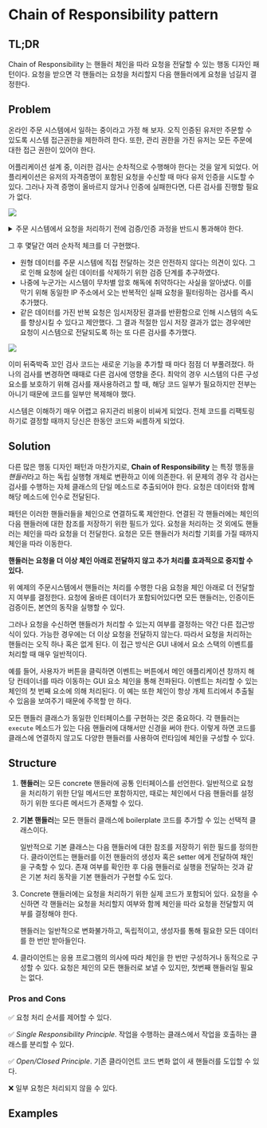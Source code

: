# Chain of Responsibility pattern

## TL;DR
Chain of Responsibility 는 핸들러 체인을 따라 요청을 전달할 수 있는 행동 디자인 패턴이다. 요청을 받으면 각 핸들러는 요청을 처리할지 다음 핸들러에게 요청을 넘길지 결정한다.

## Problem
온라인 주문 시스템에서 일하는 중이라고 가정 해 보자. 오직 인증된 유저만 주문할 수 있도록 시스템 접근권한을 제한하려 한다. 또한, 관리 권한을 가진 유저는 모든 주문에 대한 접근 권한이 있어야 한다.

어플리케이션 설계 중, 이러한 검사는 순차적으로 수행해야 한다는 것을 알게 되었다. 어플리케이션은 유저의 자격증명이 포함된 요청을 수신할 때 마다 유저 인증을 시도할 수 있다. 그러나 자격 증명이 올바르지 않거나 인증에 실패한다면, 다른 검사를 진행할 필요가 없다.

[![](https://mermaid.ink/img/pako:eNpNzzsOwjAMANCrWJ5aQS_QAYnfhkCCCTUMpjEQQRJInaFQ7k7KR8KTbT3L9gNrrxlLPAa6nmCxVg5SjKs13yI3soOiGMEky8ZRTuzE1CTGOxhA3_DB3N91nn_mJj3vttx0MK1WQXMw7gibthG2u3-y9B3MsgOVByr25HIcouVgyeh0y6OXCtNCywrLlGoKZ4XKPZOLV03Cc23EB0zzl4aHSFH8pnU1lhIi_9DMUPrLftXzBUqHTdE)](https://mermaid.live/edit#pako:eNpNzzsOwjAMANCrWJ5aQS_QAYnfhkCCCTUMpjEQQRJInaFQ7k7KR8KTbT3L9gNrrxlLPAa6nmCxVg5SjKs13yI3soOiGMEky8ZRTuzE1CTGOxhA3_DB3N91nn_mJj3vttx0MK1WQXMw7gibthG2u3-y9B3MsgOVByr25HIcouVgyeh0y6OXCtNCywrLlGoKZ4XKPZOLV03Cc23EB0zzl4aHSFH8pnU1lhIi_9DMUPrLftXzBUqHTdE)

<details><summary>주문 시스템에서 요청을 처리하기 전에 검증/인증 과정을 반드시 통과해야 한다.</summary>
<p>

``` Mermaid
graph LR;
    A[Request] --> B((Authentication + Authorization))
    B -->|Yes| C[Ordering System]
    B -->|No| D(fa:fa-ban)
```

</p></details>

그 후 몇달간 여러 순차적 체크를 더 구현했다.
- 원형 데이터를 주문 시스템에 직접 전달하는 것은 안전하지 않다는 의견이 있다. 그로 인해 요청에 실린 데이터를 삭제하기 위한 검증 단계를 추구하였다.
- 나중에 누군가는 시스템이 무차별 암호 해독에 취약하다는 사실을 알아냈다. 이를 막기 위해 동일한 IP 주소에서 오는 반복적인 실패 요청을 필터링하는 검사를 즉시 추가했다.
- 같은 데이터를 가진 반복 요청은 임시저장된 결과를 반환함으로 인해 시스템의 속도를 향상시킬 수 있다고 제안했다. 그 결과 적절한 임시 저장 결과가 없는 경우에만 요청이 시스템으로 전달되도록 하는 또 다른 검사를 추가했다.

[![](https://mermaid.ink/img/pako:eNpNj80KwjAQhF8l7KlF2weoIPh3EwUFQYyHtdnaoEk0TQ5qfXe3aME9zSzfDrMvKJ0iKODs8VaL5WYkreCZHDZ0j9SEo8iysZgmySSGmmzQJQbtrBiIbuG8fvZ-h1etejPDstb2zCrP8zT9hk67rHZPTStmh7VX5Dtk-2gCmeM_snKtmCcVFhVmJ7QpDMGQN6gVN311pARuY0hCwVKhv0iQ9s1cvHEHWigdnAe-vzY0BIzBbR-2hCL4SD0018hfmx_1_gBEvFaP)](https://mermaid.live/edit#pako:eNpNj80KwjAQhF8l7KlF2weoIPh3EwUFQYyHtdnaoEk0TQ5qfXe3aME9zSzfDrMvKJ0iKODs8VaL5WYkreCZHDZ0j9SEo8iysZgmySSGmmzQJQbtrBiIbuG8fvZ-h1etejPDstb2zCrP8zT9hk67rHZPTStmh7VX5Dtk-2gCmeM_snKtmCcVFhVmJ7QpDMGQN6gVN311pARuY0hCwVKhv0iQ9s1cvHEHWigdnAe-vzY0BIzBbR-2hCL4SD0018hfmx_1_gBEvFaP)

이미 뒤죽박죽 꼬인 검사 코드는 새로운 기능을 추가할 때 마다 점점 더 부풀려졌다. 하나의 검사를 변경하면 때때로 다른 검사에 영향을 준다. 최악의 경우 시스템의 다른 구성 요소를 보호하기 위해 검사를 재사용하려고 할 때, 해당 코드 일부가 필요하지만 전부는 아니기 때문에 코드를 일부만 복제해야 했다.  

시스템은 이해하기 매우 어렵고 유지관리 비용이 비싸게 되었다. 전체 코드를 리팩토링하기로 결정할 때까지 당신은 한동안 코드와 씨름하게 되었다.

## Solution
다른 많은 행동 디자인 패턴과 마찬가지로, **Chain of Responsibility** 는 특정 행동을 *핸들러*라고 하는 독립 실행형 개체로 변환하고 이에 의존한다. 위 문제의 경우 각 검사는 검사를 수행하는 자체 클래스의 단일 메소드로 추출되어야 한다. 요청은 데이터와 함께 해당 메소드에 인수로 전달된다.

패턴은 이러한 핸들러들을 체인으로 연결하도록 제안한다. 연결된 각 핸들러에는 체인의 다음 핸들러에 대한 참조를 저장하기 위한 필드가 있다. 요청을 처리하는 것 외에도 핸들러는 체인을 따라 요청을 더 전달한다. 요청은 모든 핸들러가 처리할 기회를 가질 때까지 체인을 따라 이동한다.

**핸들러는 요청을 더 이상 체인 아래로 전달하지 않고 추가 처리를 효과적으로 중지할 수 있다.**

위 예제의 주문시스템에서 핸들러는 처리를 수행한 다음 요청을 체인 아래로 더 전달할지 여부를 결정한다. 요청에 올바른 데이터가 포함되어있다면 모든 핸들러는, 인증이든 검증이든, 본연의 동작을 실행할 수 있다.

그러나 요청을 수신하면 핸들러가 처리할 수 있는지 여부를 결정하는 약간 다른 접근방식이 있다. 가능한 경우에는 더 이상 요청을 전달하지 않는다. 따라서 요청을 처리하는 핸들러는 오직 하나 혹은 없게 된다. 이 접근 방식은 GUI 내에서 요소 스택의 이벤트를 처리할 때 매우 일반적이다.

예를 들어, 사용자가 버튼을 클릭하면 이벤트는 버튼에서 메인 애플리케이션 창까지 해당 컨테이너를 따라 이동하는 GUI 요소 체인을 통해 전파된다. 이벤트는 처리할 수 있는 체인의 첫 번째 요소에 의해 처리된다. 이 예는 또한 체인이 항상 개체 트리에서 추출될 수 있음을 보여주기 때문에 주목할 만 하다.

모든 핸들러 클래스가 동일한 인터페이스를 구현하는 것은 중요하다. 각 핸들러는 `execute` 메소드가 있는 다음 핸들러에 대해서만 신경을 써야 한다. 이렇게 하면 코드를 클래스에 연결하지 않고도 다양한 핸들러를 사용하여 런타임에 체인을 구성할 수 있다.

## Structure
1. **핸들러**는 모든 concrete 핸들러에 공통 인터페이스를 선언한다. 일반적으로 요청을 처리하기 위한 단일 메서드만 포함하지만, 때로는 체인에서 다음 핸들러를 설정하기 위한 또다른 메서드가 존재할 수 있다.
2. **기본 핸들러**는 모든 핸들러 클래스에 boilerplate 코드를 추가할 수 있는 선택적 클래스이다.
    
    일반적으로 기본 클래스는 다음 핸들러에 대한 참조를 저장하기 위한 필드를 정의한다. 클라이언트는 핸들러를 이전 핸들러의 생성자 혹은 setter 에게 전달하여 채인을 구축할 수 있다. 존재 여부를 확인한 후 다음 핸들러로 실행을 전달하는 것과 같은 기본 처리 동작을 기본 핸들러가 구현할 수도 있다.
3. Concrete 핸들러에는 요청을 처리하기 위한 실제 코드가 포함되어 있다. 요청을 수신하면 각 핸들러는 요청을 처리할지 여부와 함께 체인을 따라 요청을 전달할지 여부를 결정해야 한다.
   
   핸들러는 일반적으로 변화불가하고, 독립적이고, 생성자를 통해 필요한 모든 데이터를 한 번만 받아들인다.
4. 클라이언트는 응용 프로그램의 의사에 따라 체인을 한 번만 구성하거나 동적으로 구성할 수 있다. 요청은 체인의 모든 핸들러로 보낼 수 있지만, 첫번째 핸들러일 필요는 없다.

### Pros and Cons
✅ 요청 처리 순서를 제어할 수 있다.

✅ *Single Responsibility Principle*. 작업을 수행하는 클래스에서 작업을 호출하는 클래스를 분리할 수 있다.

✅ *Open/Closed Principle*. 기존 클라이언트 코드 변화 없이 새 핸들러를 도입할 수 있다.

❌ 일부 요청은 처리되지 않을 수 있다.


## Examples